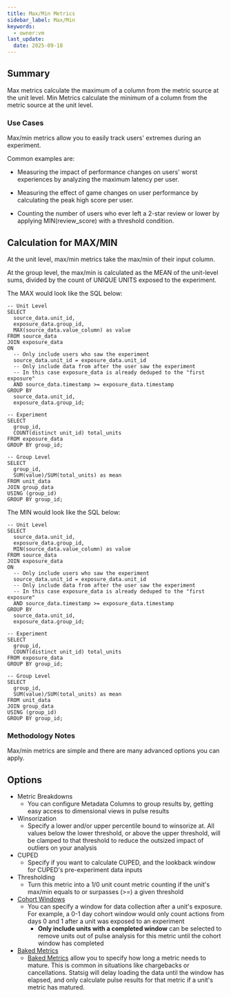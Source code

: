 ```yaml
---
title: Max/Min Metrics
sidebar_label: Max/Min
keywords:
  - owner:vm
last_update:
  date: 2025-09-18
---
```


## Summary

Max metrics calculate the maximum of a column from the metric source at the unit level.
Min Metrics calculate the minimum of a column from the metric source at the unit level.

### Use Cases

Max/min metrics allow you to easily track users' extremes during an experiment.

Common examples are:

- Measuring the impact of performance changes on users' worst experiences by analyzing the maximum latency per user.

- Measuring the effect of game changes on user performance by calculating the peak high score per user.

- Counting the number of users who ever left a 2-star review or lower by applying MIN(review_score) with a threshold condition.

## Calculation for MAX/MIN

At the unit level, max/min metrics take the max/min of their input column.

At the group level, the max/min is calculated as the MEAN of the unit-level sums, divided by the count of UNIQUE UNITS exposed to the experiment.

The MAX would look like the SQL below:

```
-- Unit Level
SELECT
  source_data.unit_id,
  exposure_data.group_id,
  MAX(source_data.value_column) as value
FROM source_data
JOIN exposure_data
ON
  -- Only include users who saw the experiment
  source_data.unit_id = exposure_data.unit_id
  -- Only include data from after the user saw the experiment
  -- In this case exposure_data is already deduped to the "first exposure"
  AND source_data.timestamp >= exposure_data.timestamp
GROUP BY
  source_data.unit_id,
  exposure_data.group_id;

-- Experiment
SELECT
  group_id,
  COUNT(distinct unit_id) total_units
FROM exposure_data
GROUP BY group_id;

-- Group Level
SELECT
  group_id,
  SUM(value)/SUM(total_units) as mean
FROM unit_data
JOIN group_data
USING (group_id)
GROUP BY group_id;
```

The MIN would look like the SQL below:

```
-- Unit Level
SELECT
  source_data.unit_id,
  exposure_data.group_id,
  MIN(source_data.value_column) as value
FROM source_data
JOIN exposure_data
ON
  -- Only include users who saw the experiment
  source_data.unit_id = exposure_data.unit_id
  -- Only include data from after the user saw the experiment
  -- In this case exposure_data is already deduped to the "first exposure"
  AND source_data.timestamp >= exposure_data.timestamp
GROUP BY
  source_data.unit_id,
  exposure_data.group_id;

-- Experiment
SELECT
  group_id,
  COUNT(distinct unit_id) total_units
FROM exposure_data
GROUP BY group_id;

-- Group Level
SELECT
  group_id,
  SUM(value)/SUM(total_units) as mean
FROM unit_data
JOIN group_data
USING (group_id)
GROUP BY group_id;
```

### Methodology Notes

Max/min metrics are simple and there are many advanced options you can apply.

## Options

- Metric Breakdowns
  - You can configure Metadata Columns to group results by, getting easy access to dimensional views in pulse results
- Winsorization
  - Specify a lower and/or upper percentile bound to winsorize at. All values below the lower threshold, or above the upper threshold, will be clamped to that threshold to reduce the outsized impact of outliers on your analysis
- CUPED
  - Specify if you want to calculate CUPED, and the lookback window for CUPED's pre-experiment data inputs
- Thresholding
  - Turn this metric into a 1/0 unit count metric counting if the unit's max/min equals to or surpasses (>=) a given threshold
- [Cohort Windows]()
  - You can specify a window for data collection after a unit's exposure. For example, a 0-1 day cohort window would only count actions from days 0 and 1 after a unit was exposed to an experiment
    - **Only include units with a completed window** can be selected to remove units out of pulse analysis for this metric until the cohort window has completed
- [Baked Metrics]()
  - [Baked Metrics]() allow you to specify how long a metric needs to mature. This is common in situations like chargebacks or cancellations. Statsig will delay loading the data until the window has elapsed, and only calculate pulse results for that metric if a unit's metric has matured.
